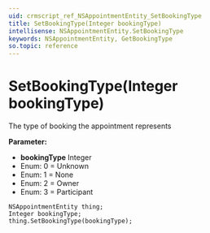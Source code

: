 ```yaml
---
uid: crmscript_ref_NSAppointmentEntity_SetBookingType
title: SetBookingType(Integer bookingType)
intellisense: NSAppointmentEntity.SetBookingType
keywords: NSAppointmentEntity, GetBookingType
so.topic: reference
---
```


# SetBookingType(Integer bookingType)

The type of booking the appointment represents

**Parameter:** 
* **bookingType** Integer
* Enum: 0 = Unknown 
* Enum: 1 = None 
* Enum: 2 = Owner 
* Enum: 3 = Participant 

```crmscript
NSAppointmentEntity thing;
Integer bookingType;
thing.SetBookingType(bookingType);
```

